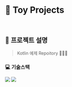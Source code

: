 # 🧸 Toy Projects

<br>

## 🤔 프로젝트 설명

> Kotlin 예제 Repoitory 🧑🏻‍💻

### 💻 기술스택
<p>
<img src="https://img.shields.io/badge/Anroid-3DDC84?style=for-the-badge&logo=Android&logoColor=white">
<img src="https://img.shields.io/badge/Kotlin-7F52FF?style=for-the-badge&logo=Kotlin&logoColor=white">
</p>


